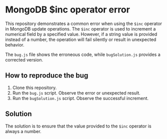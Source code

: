# MongoDB $inc operator error
This repository demonstrates a common error when using the `$inc` operator in MongoDB update operations. The `$inc` operator is used to increment a numerical field by a specified value. However, if a string value is provided instead of a number, the operation will fail silently or result in unexpected behavior. 

The `bug.js` file shows the erroneous code, while `bugSolution.js` provides a corrected version.

## How to reproduce the bug
1. Clone this repository.
2. Run the `bug.js` script.  Observe the error or unexpected result. 
3. Run the `bugSolution.js` script. Observe the successful increment.

## Solution
The solution is to ensure that the value provided to the `$inc` operator is always a number.